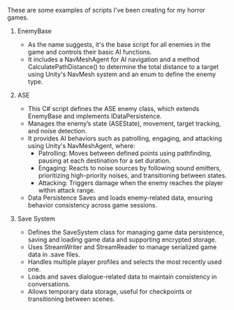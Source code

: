 These are some examples of scripts I've been creating for my horror games.

1. EnemyBase
   - As the name suggests, it's the base script for all enemies in the game and controls their basic AI functions.
   - It includes a NavMeshAgent for AI navigation and a method CalculatePathDistance() to determine the total distance to a target using Unity's NavMesh system and an enum to define the enemy type.

2. ASE
   - This C# script defines the ASE enemy class, which extends EnemyBase and implements IDataPersistence.
   - Manages the enemy’s state (ASEState), movement, target tracking, and noise detection.
   - It provides AI behaviors such as patrolling, engaging, and attacking using Unity's NavMeshAgent, where:
       - Patrolling: Moves between defined points using pathfinding, pausing at each destination for a set duration.
       - Engaging: Reacts to noise sources by following sound emitters, prioritizing high-priority noises, and transitioning between states.
       - Attacking: Triggers damage when the enemy reaches the player within attack range.
    - Data Persistence Saves and loads enemy-related data, ensuring behavior consistency across game sessions.

3. Save System
   - Defines the SaveSystem class for managing game data persistence, saving and loading game data and supporting encrypted storage.
   - Uses StreamWriter and StreamReader to manage serialized game data in .save files.
   - Handles multiple player profiles and selects the most recently used one.
   - Loads and saves dialogue-related data to maintain consistency in conversations.
   - Allows temporary data storage, useful for checkpoints or transitioning between scenes.
